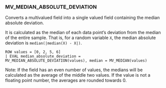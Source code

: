 <!--
This is generated by ESQL’s AbstractFunctionTestCase. Do no edit it. See ../README.md for how to regenerate it.
-->

### MV_MEDIAN_ABSOLUTE_DEVIATION
Converts a multivalued field into a single valued field containing the median absolute deviation.

It is calculated as the median of each data point’s deviation from the median of the entire sample. That is, for a random variable `X`, the median absolute deviation is `median(|median(X) - X|)`.

```
ROW values = [0, 2, 5, 6]
| EVAL median_absolute_deviation = MV_MEDIAN_ABSOLUTE_DEVIATION(values), median = MV_MEDIAN(values)
```
Note: If the field has an even number of values, the medians will be calculated as the average of the middle two values. If the value is not a floating point number, the averages are rounded towards 0.
